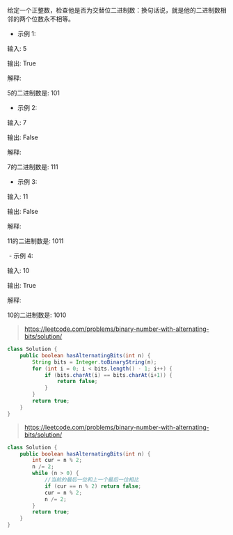 给定一个正整数，检查他是否为交替位二进制数：换句话说，就是他的二进制数相邻的两个位数永不相等。

- 示例 1:

输入: 5

输出: True

解释:

5的二进制数是: 101

- 示例 2:

输入: 7

输出: False

解释:

7的二进制数是: 111

- 示例 3:

输入: 11

输出: False

解释:

11的二进制数是: 1011

 - 示例 4:

输入: 10

输出: True

解释:

10的二进制数是: 1010
>https://leetcode.com/problems/binary-number-with-alternating-bits/solution/
```java
class Solution {
    public boolean hasAlternatingBits(int n) {
        String bits = Integer.toBinaryString(n);
        for (int i = 0; i < bits.length() - 1; i++) {
            if (bits.charAt(i) == bits.charAt(i+1)) {
                return false;
            }
        }
        return true;
    }
}
```
>https://leetcode.com/problems/binary-number-with-alternating-bits/solution/
```java
class Solution {
    public boolean hasAlternatingBits(int n) {
        int cur = n % 2;
        n /= 2;
        while (n > 0) {
            //当前的最后一位和上一个最后一位相比
            if (cur == n % 2) return false;
            cur = n % 2;
            n /= 2;
        }
        return true;
    }
}
```
